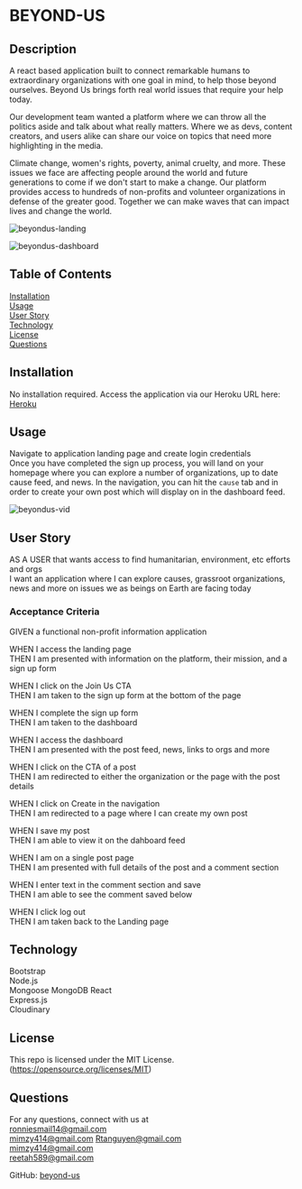 # BEYOND-US

   
## Description
A react based application built to connect remarkable humans to extraordinary organizations with one goal in mind, to help those beyond ourselves. Beyond Us brings forth real world issues that require your help today.   
   
Our development team wanted a platform where we can throw all the politics aside and talk about what really matters. Where we as devs, content creators, and users alike can share our voice on topics that need more highlighting in the media.    
    
Climate change, women's rights, poverty, animal cruelty, and more. These issues we face are affecting people around the world and future generations to come if we don't start to make a change. Our platform provides access to hundreds of non-profits and volunteer organizations in defense of the greater good. Together we can make waves that can impact lives and change the world.

![beyondus-landing](https://user-images.githubusercontent.com/79684575/131228501-44cd7549-7f8e-41d7-9496-a548a7718cd3.png)


![beyondus-dashboard](https://user-images.githubusercontent.com/79684575/131228551-8b453818-b969-43f7-830a-842e5eda656c.png)



## Table of Contents

[Installation](#installation)   
[Usage](#usage)   
[User Story](#userstory)   
[Technology](technnology)   
[License](#license)   
[Questions](#questions)   

## Installation   
No installation required. Access the application via our Heroku URL here: [Heroku](https://github.com/rtanguyen/beyond-us)

## Usage 
Navigate to application landing page and create login credentials    
Once you have completed the sign up process, you will land on your homepage where you can explore a number of organizations, up to date cause feed, and news. In the navigation, you can hit the `cause` tab and in order to create your own post which will display on in the dashboard feed.

![beyondus-vid](https://user-images.githubusercontent.com/79684575/131228402-04b191a2-5ec6-4279-b8be-e87c2c37edf6.gif)

## User Story
AS A USER that wants access to find humanitarian, environment, etc efforts and orgs     
I want an application where I can explore causes, grassroot organizations, news and more on issues we as beings on Earth are facing today   

### Acceptance Criteria
GIVEN a functional non-profit information application     

WHEN I access the landing page    
THEN I am presented with information on the platform, their mission, and a sign up form    
    
WHEN I click on the Join Us CTA    
THEN I am taken to the sign up form at the bottom of the page    
    
WHEN I complete the sign up form    
THEN I am taken to the dashboard   
    
WHEN  I access the dashboard      
THEN I am presented with the post feed, news, links to orgs and more       

WHEN I click on the CTA of a post       
THEN I am redirected to either the organization or the page with the post details        
    
WHEN I click on Create in the navigation         
THEN I am redirected to a page where I can create my own post     
    
WHEN I save my post       
THEN I am able to view it on the dahboard feed       

WHEN I am on a single post page             
THEN I am presented with full details of the post and a comment section    

WHEN I enter text in the comment section and save          
THEN I am able to see the comment saved below    
     
WHEN I click log out    
THEN I am taken back to the Landing page    

## Technology
Bootstrap  
Node.js      
Mongoose
MongoDB
React   
Express.js   
Cloudinary  


## License  

This repo is licensed under the MIT License. (https://opensource.org/licenses/MIT) 

## Questions
For any questions, connect with us at    
[ronniesmail14@gmail.com](mailto:ronniesmail14@gmail.com)  
[mimzy414@gmail.com](mailto:mimzy414@gmail.com) 
[Rtanguyen@gmail.com](mailto:Rtanguyen@gmail.com)  
[mimzy414@gmail.com](mailto:mimzy414@gmail.com)  
[reetah589@gmail.com](mailto:reetah589@gmail.com)  


GitHub: [beyond-us](hhttps://github.com/rtanguyen/beyond-us)

